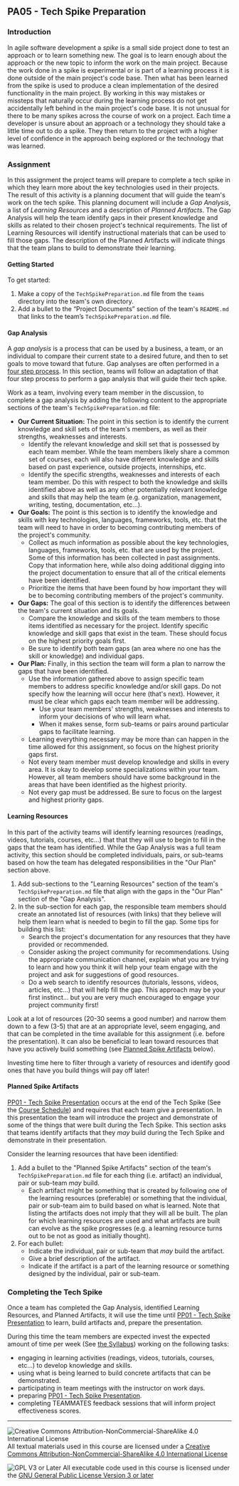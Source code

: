 ## PA05 - Tech Spike Preparation

### Introduction

In agile software development a *spike* is a small side project done to test an approach or to learn something new.  The goal is to learn enough about the approach or the new topic to inform the work on the main project.  Because the work done in a spike is experimental or is part of a learning process it is done outside of the main project's code base. Then what has been learned from the spike is used to produce a clean implementation of the desired functionality in the main project. By working in this way mistakes or missteps that naturally occur during the learning process do not get accidentally left behind in the main project's code base. It is not unusual for there to be many spikes across the course of work on a project.  Each time a developer is unsure about an approach or a technology they should take a little time out to do a spike. They then return to the project with a higher level of confidence in the approach being explored or the technology that was learned.

### Assignment

In this assignment the project teams will prepare to complete a tech spike in which they learn more about the key technologies used in their projects.  The result of this activity is a planning document that will guide the team's work on the tech spike. This planning document will include a *Gap Analysis*, a list of *Learning Resources* and a description of *Planned Artifacts*. The Gap Analysis will help the team identify gaps in their present knowledge and skills as related to their chosen project's technical requirements.  The list of Learning Resources will identify instructional materials that can be used to fill those gaps. The description of the Planned Artifacts will indicate things that the team plans to build to demonstrate their learning.

#### Getting Started

To get started:
1. Make a copy of the `TechSpikePreparation.md` file from the `teams` directory into the team's own directory.
2. Add a bullet to the “Project Documents” section of the team's `README.md` that links to the team’s `TechSpikePreparation.md` file.

#### Gap Analysis

A *gap analysis* is a process that can be used by a business, a team, or an individual to compare their current state to a desired future, and then to set goals to move toward that future. Gap analyses are often performed in a [four step process](https://www.forbes.com/advisor/business/gap-analysis-template/). In this section, teams will follow an adaptation of that four step process to perform a gap analysis that will guide their tech spike.

Work as a team, involving every team member in the discussion, to complete a gap analysis by adding the following content to the appropriate sections of the team's `TechSpikePreparation.md` file:
- **Our Current Situation:** The point in this section is to identify the current knowledge and skill sets of the team's members, as well as their strengths, weaknesses and interests.
  - Identify the relevant knowledge and skill set that is possessed by each team member. While the team members likely share a common set of courses, each will also have different knowledge and skills based on past experience, outside projects, internships, etc.
  - Identify the specific strengths, weaknesses and interests of each team member. Do this with respect to both the knowledge and skills identified above as well as any other potentially relevant knowledge and skills that may help the team (e.g. organization, management, writing, testing, documentation, etc...).
- **Our Goals:** The point is this section is to identify the knowledge and skills with key technologies, languages, frameworks, tools, etc. that the team will need to have in order to becoming contributing members of the project's community.
  - Collect as much information as possible about the key technologies, languages, frameworks, tools, etc. that are used by the project.  Some of this information has been collected in past assignments. Copy that information here, while also doing additional digging into the project documentation to ensure that all of the critical elements have been identified.
  - Prioritize the items that have been found by how important they will be to becoming contributing members of the project's community.
- **Our Gaps:** The goal of this section is to identify the differences between the team's current situation and its goals.
  - Compare the knowledge and skills of the team members to those items identified as necessary for the project. Identify specific knowledge and skill gaps that exist in the team.  These should focus on the highest priority goals first.
  - Be sure to identify both team gaps (an area where no one has the skill or knowledge) and individual gaps.
- **Our Plan:** Finally, in this section the team will form a plan to narrow the gaps that have been identified.
  - Use the information gathered above to assign specific team members to address specific knowledge and/or skill gaps. Do not specify how the learning will occur here (that's next). However, it must be clear which gaps each team member will be addressing.
    - Use your team members' strengths, weaknesses and interests to inform your decisions of who will learn what.
    - When it makes sense, form sub-teams or pairs around particular gaps to facilitate learning.
  - Learning everything necessary may be more than can happen in the time allowed for this assignment, so focus on the highest priority gaps first.
  - Not every team member must develop knowledge and skills in every area. It is okay to develop some specializations within your team. However, all team members should have some background in the areas that have been identified as the highest priority.
  - Not every gap must be addressed.  Be sure to focus on the largest and highest priority gaps.

#### Learning Resources

In this part of the activity teams will identify learning resources (readings, videos, tutorials, courses, etc...) that that they will use to begin to fill in the gaps that the team has identified.  While the Gap Analysis was a full team activity, this section should be completed individuals, pairs, or sub-teams based on how the team has delegated responsibilities in the "Our Plan" section above.

1. Add sub-sections to the "Learning Resources" section of the team's `TechSpikePreparation.md` file that align with the gaps in the "Our Plan" section of the "Gap Analysis".
2. In the sub-section for each gap, the responsible team members should create an annotated list of resources (with links) that they believe will help them learn what is needed to begin to fill the gap. Some tips for building this list:
   - Search the project's documentation for any resources that they have provided or recommended.
   - Consider asking the project community for recommendations. Using the appropriate communication channel, explain what you are trying to learn and how you think it will help your team engage with the project and ask for suggestions of good resources.
   - Do a web search to identify resources (tutorials, lessons, videos, articles, etc...) that will help fill the gap. This approach may be your first instinct... but you are very much encouraged to engage your project community first!

  Look at a lot of resources (20-30 seems a good number) and narrow them down to a few (3-5) that are at an appropriate level, seem engaging, and that can be completed in the time available for this assignment (i.e. before the presentation). It can also be beneficial to lean toward resources that have you actively build something (see [Planned Spike Artifacts](#planned-spike-artifacts) below).
  
  Investing time here to filter through a variety of resources and identify good ones that have you build things will pay off later!

#### Planned Spike Artifacts

[PP01 - Tech Spike Presentation](PP01-TechSpikePresentation.md) occurs at the end of the Tech Spike (See the [Course Schedule](../index.md#comp-491-outline)) and requires that each team give a presentation. In this presentation the team will introduce the project and demonstrate of some of the things that were built during the Tech Spike.  This section asks that teams identify artifacts that they *may* build during the Tech Spike and demonstrate in their presentation.

Consider the learning resources that have been identified:
1. Add a bullet to the "Planned Spike Artifacts" section of the team's `TechSpikePreparation.md` file for each thing (i.e. artifact) an individual, pair or sub-team *may* build.  
   - Each artifact might be something that is created by following one of the learning resources (preferable) or something that the individual, pair or sub-team aim to build based on what is learned. Note that listing the artifacts does not imply that they will all be built. The plan for which learning resources are used and what artifacts are built can evolve as the spike progresses (e.g. a learning resource turns out to be not as good as initially thought).
2. For each bullet:
   - Indicate the individual, pair or sub-team that *may* build the artifact.
   - Give a brief description of the artifact.
   - Indicate if the artifact is a part of the learning resource or something designed by the individual, pair or sub-team.

### Completing the Tech Spike 

Once a team has completed the Gap Analysis, identified Learning Resources, and Planned Artifacts, it will use the time until [PP01 - Tech Spike Presentation](PP01-TechSpikePresentation.md) to learn, build artifacts and, prepare the presentation.

During this time the team members are expected invest the expected amount of time per week (See [the Syllabus](../syllabus.md)) working on the following tasks:
  - engaging in learning activities (readings, videos, tutorials, courses, etc...) to develop knowledge and skills.
  - using what is being learned to build concrete artifacts that can be demonstrated.
  - participating in team meetings with the instructor on work days.
  - preparing [PP01 - Tech Spike Presentation](PP01-TechSpikePresentation.md).
  - completing TEAMMATES feedback sessions that will inform project effectiveness scores.

---

![Creative Commons Attribution-NonCommercial-ShareAlike 4.0 International License](https://i.creativecommons.org/l/by-nc-sa/4.0/88x31.png "Creative Commons Attribution-NonCommercial-ShareAlike 4.0 International License") All textual materials used in this course are licensed under a [Creative Commons Attribution-NonCommercial-ShareAlike 4.0 International License](http://creativecommons.org/licenses/by-nc-sa/4.0/)

![GPL V3 or Later](https://www.gnu.org/graphics/gplv3-or-later-sm.png "GPL V3 or later") All executable code used in this course is licensed under the [GNU General Public License Version 3 or later](https://www.gnu.org/licenses/gpl.txt)
